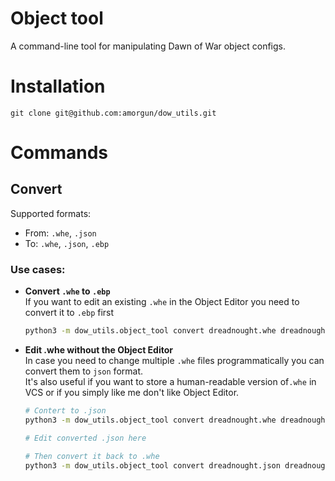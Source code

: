 # Object tool
A command-line tool for manipulating Dawn of War object configs.

# Installation
```
git clone git@github.com:amorgun/dow_utils.git
```

# Commands
## Convert
Supported formats:
- From: `.whe`, `.json`
- To: `.whe`, `.json`, `.ebp`

### Use cases:
- **Convert `.whe` to `.ebp`**  
    If you want to edit an existing `.whe` in the Object Editor you need to convert it to `.ebp` first
    ```bash
    python3 -m dow_utils.object_tool convert dreadnought.whe dreadnought.ebp
    ```
- **Edit .whe without the Object Editor**  
    In case you need to change multiple `.whe` files programmatically you can convert them to `json` format.  
    It's also useful if you want to store a human-readable version of`.whe` in VCS or if you simply like me don't like Object Editor.
    ```bash
    # Contert to .json
    python3 -m dow_utils.object_tool convert dreadnought.whe dreadnought.json
    
    # Edit converted .json here

    # Then convert it back to .whe
    python3 -m dow_utils.object_tool convert dreadnought.json dreadnought_edited.whe
    ```